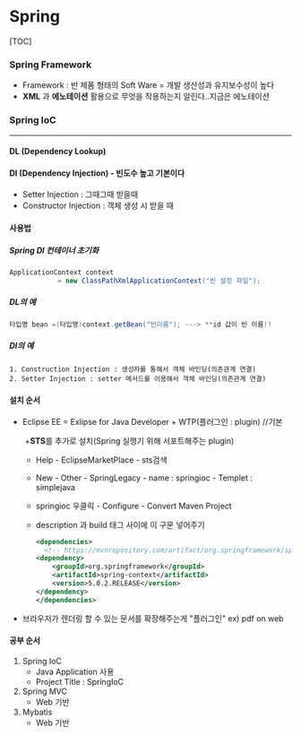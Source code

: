 # Spring

[TOC]

### Spring  Framework

- Framework : 반 제품 형태의 Soft Ware = 개발 생산성과 유지보수성이 높다
- **XML** 과 **에노테이션** 활용으로 무엇을 작용하는지 알린다..지금은 에노테이션



### Spring IoC

---

#### DL (Dependency Lookup)



#### DI (Dependency Injection) - 빈도수 높고 기본이다

- Setter Injection : 그때그때 받을때 
- Constructor Injection : 객체 생성 시 받을 때



#### 사용법

##### Spring DI 컨테이너 초기화

```java
ApplicationContext context 
    		= new ClassPathXmlApplicationContext("빈 설정 파일");
```

#####  DL의 예

```java
타입명 bean =(타입명)context.getBean("빈이름"); ---> **id 값이 빈 이름!!
```

#####  DI의 예

```
1. Construction Injection : 생성자를 통해서 객체 바인딩(의존관계 연결)
2. Setter Injection : setter 메서드를 이용해서 객체 바인딩(의존관계 연결)
```



#### 설치 순서

- Eclipse EE = Exlipse for Java Developer + WTP(플러그인 : plugin) //기본

  ​						+**STS**를 추가로 설치(Spring 실행기 위해 서포트해주는 plugin)

  - Help - EclipseMarketPlace - sts검색

  - New - Other - SpringLegacy - name : springioc - Templet : simplejava

  - springioc 우클릭 - Configure - Convert Maven Project

  - description 과 build 태그 사이에 이 구문 넣어주기

    ```xml
    <dependencies>
      <!-- https://mvnrepository.com/artifact/org.springframework/spring-context -->
    <dependency>
        <groupId>org.springframework</groupId>
        <artifactId>spring-context</artifactId>
        <version>5.0.2.RELEASE</version>
    </dependency>
    </dependencies>
    ```

    

- 브라우저가 렌더링 할 수 있는 문서를 확장해주는게 "플러그인" ex) pdf on web



#### 공부 순서

1. Spring IoC
   - Java Application 사용
   - Project Title : SpringIoC
2. Spring MVC 
   - Web 기반 
3. Mybatis
   - Web 기반